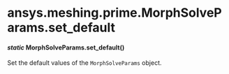 # ansys.meshing.prime.MorphSolveParams.set_default

<a id="ansys.meshing.prime.MorphSolveParams.set_default"></a>

#### *static* MorphSolveParams.set_default()

Set the default values of the `MorphSolveParams` object.

<!-- !! processed by numpydoc !! -->
